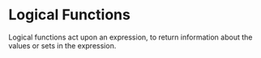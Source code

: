 # Logical Functions
Logical functions act upon an expression, to return information about the values or sets in the expression.
